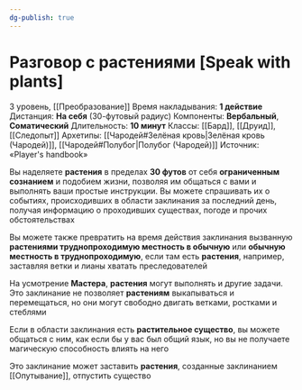 ```yaml
---
dg-publish: true
---
```

# Разговор с растениями [Speak with plants]
3 уровень, [[Преобразование]]
Время накладывания: **1 действие**
Дистанция: **На себя** (30-футовый радиус)
Компоненты: **Вербальный**, **Соматический**
Длительность: **10 минут**
Классы: [[Бард]], [[Друид]], [[Следопыт]]
Архетипы: [[Чародей#Зелёная кровь|Зелёная кровь (Чародей)]], [[Чародей#Полубог|Полубог (Чародей)]]
Источник: «Player's handbook»

Вы наделяете **растения** в пределах **30 футов** от себя **ограниченным сознанием** и подобием жизни, позволяя им общаться с вами и выполнять ваши простые инструкции. Вы можете спрашивать их о событиях, происходивших в области заклинания за последний день, получая информацию о проходивших существах, погоде и прочих обстоятельствах

Вы можете также превратить на время действия заклинания вызванную **растениями труднопроходимую местность в обычную** или **обычную местность в труднопроходимую**, если там есть **растения**, например, заставляя ветки и лианы хватать преследователей

На усмотрение **Мастера**, **растения** могут выполнять и другие задачи. Это заклинание не позволяет **растениям** выкапываться и перемещаться, но они могут свободно двигать ветками, ростками и стеблями

Если в области заклинания есть **растительное существо**, вы можете общаться с ним, как если бы у вас был общий язык, но вы не получаете магическую способность влиять на него

Это заклинание может заставить **растения**, созданные заклинанием [[Опутывание]], отпустить существо